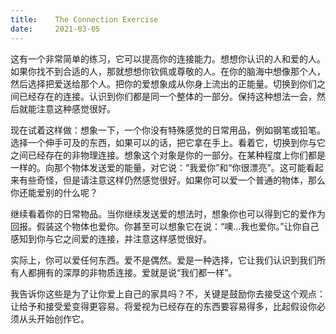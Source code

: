 ```yaml
---
title:    The Connection Exercise
date:     2021-03-05
---
```


这有一个非常简单的练习，它可以提高你的连接能力。想想你认识的人和爱的人。如果你找不到合适的人，那就想想你钦佩或尊敬的人。在你的脑海中想像那个人，然后选择把爱送给那个人。把你的爱想象成从你身上流出的正能量。切换到你们之间已经存在的连接。认识到你们都是同一个整体的一部分。保持这种想法一会，然后就能注意这种感觉很好。

现在试着这样做：想象一下，一个你没有特殊感觉的日常用品，例如钢笔或铅笔。选择一个伸手可及的东西，如果可以的话，把它拿在手上。看着它，切换到你与它之间已经存在的非物理连接。想象这个对象是你的一部分。在某种程度上你们都是一样的。向那个物体发送爱的能量，对它说：“我爱你”和“你很漂亮”。这可能看起来有些奇怪，但是请注意这样仍然感觉很好。如果你可以爱一个普通的物体，那么你还能爱别的什么呢？

继续看着你的日常物品。当你继续发送爱的想法时，想象你也可以得到它的爱作为回报。假装这个物体也爱你。你甚至可以想象它在说：“噢…我也爱你。”让你自己感知到你与它之间爱的连接，并注意这样感觉很好。

实际上，你可以爱任何东西。爱不是偶然。爱是一种选择，它让我们认识到我们所有人都拥有的深厚的非物质连接。爱就是说“我们都一样”。

我告诉你这些是为了让你爱上自己的家具吗？不，关键是鼓励你去接受这个观点：让给予和接受爱变得更容易。将爱视为已经存在的东西要容易得多，比起假设你必须从头开始创作它。

